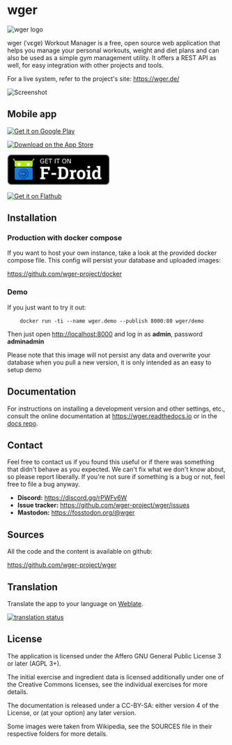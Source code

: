 ﻿# wger

<img src="https://raw.githubusercontent.com/wger-project/wger/master/wger/core/static/images/logos/logo.png" width="100" height="100"  alt="wger logo"/>

wger (ˈvɛɡɐ) Workout Manager is a free, open source web application that helps
you manage your personal workouts, weight and diet plans and can also be used
as a simple gym management utility. It offers a REST API as well, for easy
integration with other projects and tools.

For a live system, refer to the project's site: <https://wger.de/>

<img
src="https://raw.githubusercontent.com/wger-project/wger/master/wger/software/static/images/screens-3.png"
alt="Screenshot"
width="400">

## Mobile app

[<img src="https://raw.githubusercontent.com/wger-project/wger/master/wger/core/static/images/logos/play-store/badge.svg"
alt="Get it on Google Play" height="60">](https://play.google.com/store/apps/details?id=de.wger.flutter)

[<img src="https://developer.apple.com/assets/elements/badges/download-on-the-app-store.svg"
alt="Download on the App Store" height="60">](https://apps.apple.com/us/app/wger-workout-manager/id6502226792)

[<img src="https://raw.githubusercontent.com/wger-project/wger/master/wger/core/static/images/logos/fdroid/get-it-on.png"
alt="Get it on F-Droid" height="70">](https://f-droid.org/packages/de.wger.flutter/)

[<img src="https://raw.githubusercontent.com/wger-project/wger/master/wger/core/static/images/logos/flathub/black.svg"
alt="Get it on Flathub" height="60">](https://flathub.org/apps/de.wger.flutter)

## Installation

### Production with docker compose

If you want to host your own instance, take a look at the provided docker
compose file. This config will persist your database and uploaded images:

<https://github.com/wger-project/docker>

### Demo

If you just want to try it out:

```shell script
    docker run -ti --name wger.demo --publish 8000:80 wger/demo
```

Then just open <http://localhost:8000> and log in as **admin**, password **adminadmin**

Please note that this image will not persist any data and overwrite your database
when you pull a new version, it is only intended as an easy to setup demo

## Documentation

For instructions on installing a development version and other settings, etc.,
consult the online documentation at <https://wger.readthedocs.io> or in
the [docs repo](https://github.com/wger-project/docs).

## Contact

Feel free to contact us if you found this useful or if there was something that
didn't behave as you expected. We can't fix what we don't know about, so please
report liberally. If you're not sure if something is a bug or not, feel free to
file a bug anyway.

* **Discord:** <https://discord.gg/rPWFv6W>
* **Issue tracker:** <https://github.com/wger-project/wger/issues>
* **Mastodon:** <https://fosstodon.org/@wger>

## Sources

All the code and the content is available on github:

<https://github.com/wger-project/wger>

## Translation

Translate the app to your language on [Weblate](https://hosted.weblate.org/engage/wger/).

[![translation status](https://hosted.weblate.org/widgets/wger/-/multi-blue.svg)](https://hosted.weblate.org/engage/wger/)

## License

The application is licensed under the Affero GNU General Public License 3 or
later (AGPL 3+).

The initial exercise and ingredient data is licensed additionally under one of
the Creative Commons licenses, see the individual exercises for more details.

The documentation is released under a CC-BY-SA: either version 4 of the License,
or (at your option) any later version.

Some images were taken from Wikipedia, see the SOURCES file in their respective
folders for more details.
